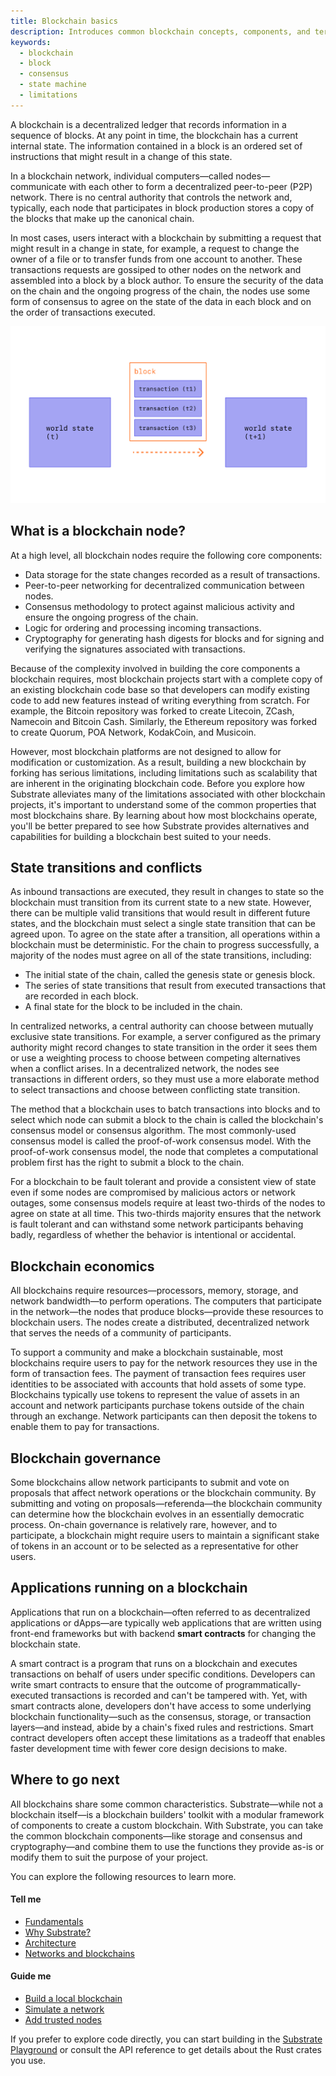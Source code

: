 ```yaml
---
title: Blockchain basics
description: Introduces common blockchain concepts, components, and terminology.
keywords:
  - blockchain
  - block
  - consensus
  - state machine
  - limitations
---
```


A blockchain is a decentralized ledger that records information in a sequence of blocks. At any point in time, the blockchain has a current internal state. The information contained in a block is an ordered set of instructions that might result in a change of this state.

In a blockchain network, individual computers—called nodes—communicate with each other to form a decentralized peer-to-peer (P2P) network.
There is no central authority that controls the network and, typically, each node that participates in block production stores a copy of the blocks that make up the canonical chain.

In most cases, users interact with a blockchain by submitting a request that might result in a change in state, for example, a request to change the owner of a file or to transfer funds from one account to another.
These transactions requests are gossiped to other nodes on the network and assembled into a block by a block author.
To ensure the security of the data on the chain and the ongoing progress of the chain, the nodes use some form of consensus to agree on the state of the data in each block and on the order of transactions executed.

![Image depicting state transition](tx-block.png)


## What is a blockchain node?

At a high level, all blockchain nodes require the following core components:

- Data storage for the state changes recorded as a result of transactions.
- Peer-to-peer networking for decentralized communication between nodes.
- Consensus methodology to protect against malicious activity and ensure the ongoing progress of the chain.
- Logic for ordering and processing incoming transactions.
- Cryptography for generating hash digests for blocks and for signing and verifying the signatures associated with transactions.

Because of the complexity involved in building the core components a blockchain requires, most blockchain projects start with a complete copy of an existing blockchain code base so that developers can modify existing code to add new features instead of writing everything from scratch.
For example, the Bitcoin repository was forked to create Litecoin, ZCash, Namecoin and Bitcoin Cash.
Similarly, the Ethereum repository was forked to create Quorum, POA Network, KodakCoin, and Musicoin.

However, most blockchain platforms are not designed to allow for modification or customization.
As a result, building a new blockchain by forking has serious limitations, including limitations such as scalability that are inherent in the originating blockchain code.
Before you explore how Substrate alleviates many of the limitations associated with other blockchain projects, it's important to understand some of the common properties that most blockchains share.
By learning about how most blockchains operate, you'll be better prepared to see how Substrate provides alternatives and capabilities for building a blockchain best suited to your needs.

## State transitions and conflicts

As inbound transactions are executed, they result in changes to state so the blockchain must transition from its current state to a new state.
However, there can be multiple valid transitions that would result in different future states, and the blockchain must select a single state transition that can be agreed upon.
To agree on the state after a transition, all operations within a blockchain must be deterministic.
For the chain to progress successfully, a majority of the nodes must agree on all of the state transitions, including:

- The initial state of the chain, called the genesis state or genesis block.
- The series of state transitions that result from executed transactions that are recorded in each block.
- A final state for the block to be included in the chain.

In centralized networks, a central authority can choose between mutually exclusive state transitions.
For example, a server configured as the primary authority might record changes to state transition in the order it sees them or use a weighting process to choose between competing alternatives when a conflict arises.
In a decentralized network, the nodes see transactions in different orders, so they must use a more elaborate method to select transactions and choose between conflicting state transition.

The method that a blockchain uses to batch transactions into blocks and to select which node can submit a block to the chain is called the blockchain's consensus model or consensus algorithm.
The most commonly-used consensus model is called the proof-of-work consensus model.
With the proof-of-work consensus model, the node that completes a computational problem first has the right to submit a block to the chain.

For a blockchain to be fault tolerant and provide a consistent view of state even if some nodes are compromised by malicious actors or network outages, some consensus models require at least two-thirds of the nodes to agree on state at all time.
This two-thirds majority ensures that the network is fault tolerant and can withstand some network participants behaving badly, regardless of whether the behavior is intentional or accidental.

## Blockchain economics

All blockchains require resources—processors, memory, storage, and network bandwidth—to perform operations.
The computers that participate in the network—the nodes that produce blocks—provide these resources to blockchain users.
The nodes create a distributed, decentralized network that serves the needs of a community of participants.

To support a community and make a blockchain sustainable, most blockchains require users to pay for the network resources they use in the form of transaction fees.
The payment of transaction fees requires user identities to be associated with accounts that hold assets of some type.
Blockchains typically use tokens to represent the value of assets in an account and network participants purchase tokens outside of the chain through an exchange.
Network participants can then deposit the tokens to enable them to pay for transactions.

## Blockchain governance

Some blockchains allow network participants to submit and vote on proposals that affect network operations or the blockchain community.
By submitting and voting on proposals—referenda—the blockchain community can determine how the blockchain evolves in an essentially democratic process.
On-chain governance is relatively rare, however, and to participate, a blockchain might require users to maintain a significant stake of tokens in an account or to be selected as a representative for other users.

## Applications running on a blockchain

Applications that run on a blockchain—often referred to as decentralized applications or dApps—are typically web applications that are written using front-end frameworks but with backend **smart contracts** for changing the blockchain state.

A smart contract is a program that runs on a blockchain and executes transactions on behalf of users under specific conditions.
Developers can write smart contracts to ensure that the outcome of programmatically-executed transactions is recorded and can't be tampered with.
Yet, with smart contracts alone, developers don't have access to some underlying blockchain functionality—such as the consensus, storage, or transaction layers—and instead, abide by a chain's fixed rules and restrictions.
Smart contract developers often accept these limitations as a tradeoff that enables faster development time with fewer core design decisions to make.

## Where to go next

All blockchains share some common characteristics.
Substrate—while not a blockchain itself—is a blockchain builders' toolkit with a modular framework of components to create a custom blockchain.
With Substrate, you can take the common blockchain components—like storage and consensus and cryptography—and combine them to use the functions they provide as-is or modify them to suit the purpose of your project.

You can explore the following resources to learn more.

#### Tell me

- [Fundamentals](/fundamentals/)
- [Why Substrate?](/fundamentals/why-substrate/)
- [Architecture](/fundamentals/architecture/)
- [Networks and blockchains](/fundamentals/node-and-network-types/)

#### Guide me

- [Build a local blockchain](/tutorials/get-started/build-local-blockchain/)
- [Simulate a network](/tutorials/get-started/simulate-network/)
- [Add trusted nodes](/tutorials/get-started/add-trusted-nodes/)

If you prefer to explore code directly, you can start building in the [Substrate Playground](https://docs.substrate.io/playground/) or consult the API reference to get details about the Rust crates you use.
